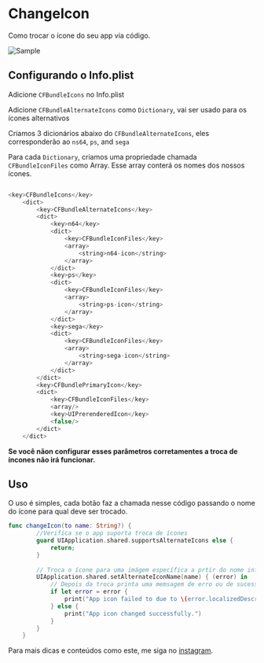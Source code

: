# ChangeIcon

Como trocar o ícone do seu app via código.

![Sample](ChangeIcon/assets/changeicon.gif?raw=true) 

## Configurando o Info.plist

Adicione `CFBundleIcons` no Info.plist

Adicione `CFBundleAlternateIcons` como `Dictionary`, vai ser usado para os ícones alternativos

Criamos 3 dicionários abaixo do `CFBundleAlternateIcons`, eles corresponderão ao `ns64`, `ps`, and `sega`

Para cada `Dictionary`, criamos uma propriedade chamada `CFBundleIconFiles` como Array. Esse array conterá os nomes dos nossos ícones.


```swift

<key>CFBundleIcons</key>
	<dict>
		<key>CFBundleAlternateIcons</key>
		<dict>
			<key>n64</key>
			<dict>
				<key>CFBundleIconFiles</key>
				<array>
					<string>n64-icon</string>
				</array>
			</dict>
			<key>ps</key>
			<dict>
				<key>CFBundleIconFiles</key>
				<array>
					<string>ps-icon</string>
				</array>
			</dict>
			<key>sega</key>
			<dict>
				<key>CFBundleIconFiles</key>
				<array>
					<string>sega-icon</string>
				</array>
			</dict>
		</dict>
		<key>CFBundlePrimaryIcon</key>
		<dict>
			<key>CFBundleIconFiles</key>
			<array/>
			<key>UIPrerenderedIcon</key>
			<false/>
		</dict>
	</dict>
  ```

**Se você nãon configurar esses parâmetros corretamentes a troca de íncones não irá funcionar.**

## Uso

O uso é simples, cada botão faz a chamada nesse código passando o nome do ícone para qual deve ser trocado.

```swift
func changeIcon(to name: String?) {
        //Verifica se o app suporta troca de ícones
        guard UIApplication.shared.supportsAlternateIcons else {
            return;
        }
        
        // Troca o ícone para uma imágem específica a prtir do nome informado
        UIApplication.shared.setAlternateIconName(name) { (error) in
            // Depois da troca printa uma memsagem de erro ou de sucesso.
            if let error = error {
                print("App icon failed to due to \(error.localizedDescription)")
            } else {
                print("App icon changed successfully.")
            }
        }
    }
```

Para mais dicas e conteúdos como este, me siga no [instagram](https://instagram.com/rapholivera).
